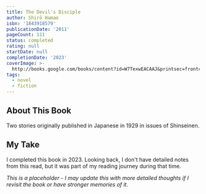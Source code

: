 ```yaml
---
title: The Devil's Disciple
author: Shirō Hamao
isbn: '1843918579'
publicationDate: '2011'
pageCount: 111
status: completed
rating: null
startDate: null
completionDate: '2023'
coverImage: >-
  http://books.google.com/books/content?id=W7TexwEACAAJ&printsec=frontcover&img=1&zoom=1&source=gbs_api
tags:
  - novel
  - fiction
---
```


## About This Book

Two stories originally published in Japanese in 1929 in issues of Shinseinen.

## My Take

I completed this book in 2023. Looking back, I don't have detailed notes from this read, but it was part of my reading journey during that time.

*This is a placeholder - I may update this with more detailed thoughts if I revisit the book or have stronger memories of it.*
